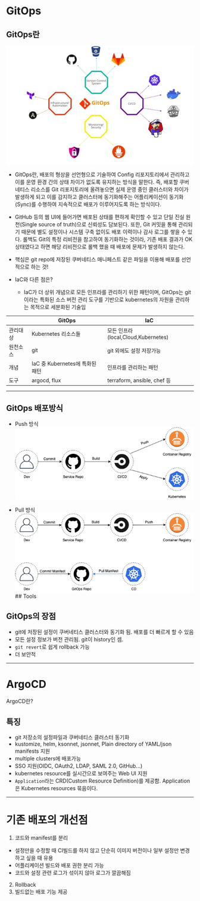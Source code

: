 # GitOps
## GitOps란
![GitOps Concept](/cicd/assets/gitops-concept.jpeg)
* GitOps란, 배포의 형상을 선언형으로 기술하여 Config 리포지토리에서 관리하고 이를  운영 환경 간의 상태 차이가 없도록 유지하는 방식을 말한다. 즉, 배포할 쿠버네티스 리소스를 Git 리포지토리에 올려놓으면 실제 운영 중인 클러스터와 차이가 발생하게 되고 이를 감지하고 클러스터에 동기화해주는 어플리케이션이 동기화(Sync)를 수행하여 지속적으로 배포가 이루어지도록 하는  방식이다.

* GitHub 등의 웹 UI에 들어가면 배포된 상태를 편하게 확인할 수 있고 단일 진실 원천(Single source of truth)으로 신뢰성도 담보된다. 또한, Git 커밋을 통해 관리되기 때문에 별도 설정이나 시스템 구축 없이도 배포 이력이나 감사 로그를 쌓을 수 있다. 롤백도 Git의 특정 리비전을 참고하여 동기화하는 것이라, 기존 배포 결과가 OK 상태였다고 하면 해당 리비전으로 롤백 했을 때 배포에 문제가 발생하지 않는다.
* 핵심은 git repo에 저장된 쿠버네티스 매니페스트 같은 파일을 이용해 배포를 선언적으로 하는 것!
* IaC와 다른 점은?
    * IaC가 더 상위 개념으로 모든 인프라를 관리하기 위한 패턴이며, GitOps는 git이라는 특화된 소스 버전 관리 도구를 기반으로 kubernetes의 자원을 관리하는 목적으로 세분화된 기술임


|       | GitOps             | IaC                     |
|-------|--------------------|-------------------------|
| 관리대상| Kubernetes 리소스들   |  모든 인프라(local,Cloud,Kubernetes)    |
| 원천소스| git |  git 외에도 설정 저장가능 |
| 개념   | IaC 중 Kubernetes에 특화된 패턴     | 인프라를 관리하는 패턴    |
| 도구   | argocd, flux  |  terraform, ansible, chef 등    |

---
## GitOps 배포방식
* Push 방식
![pusj 배포방식](/cicd/assets/normal_cicd_flow.png)

* Pull 방식
![pull 배포방식](/cicd/assets/gitops_cicd_flow.png)## Tools

## GitOps의 장점
* git에 저장된 설정이 쿠버네티스 클러스터와 동기화 됨. 배포를 더 빠르게 할 수 있음
* 모든 설정 정보가 버전 관리됨. git이 history인 셈.
* `git revert`로 쉽게 rollback 가능
* 더 보안적


--------------
# ArgoCD
ArgoCD란? 
## 특징
* git 저장소의 설정파일과 쿠버네티스 클러스터 동기화
* kustomize, helm, ksonnet, jsonnet, Plain directory of YAML/json manifests 지원
* multiple clusters에 배포가능
* SSO 지원(OIDC, OAuth2, LDAP, SAML 2.0, GitHub...)
* kubernetes resource를 실시간으로 보여주는 Web UI 지원
* `Application`라는 CRD(Custom Resource Definition)를 제공함. Application은 Kubernetes resources 묶음이다.

--------------
# 기존 배포의 개선점
1. 코드와 manifest를 분리
- 설정만을 수정할 때 CI빌드를 하지 않고 단순히 이미지 버전이나 일부 설정만 변경하고 싶을 때 유용
- 어플리케이션 빌드와 배포 권한 분리 가능
- 코드와 설정 관련 로그가 섞이지 않아 로그가 깔끔해짐
2. Rollback
3. 빌드없는 배포 기능 제공

